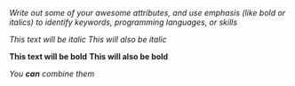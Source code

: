 _Write out some of your awesome attributes, and use emphasis (like bold or italics) to identify keywords, programming languages, or skills_

*This text will be italic*
_This will also be italic_

**This text will be bold**
__This will also be bold__

_You **can** combine them_
